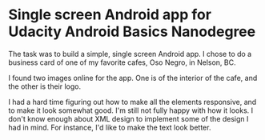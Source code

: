 # Single screen Android app for Udacity Android Basics Nanodegree

The task was to build a simple, single screen Android app.  I chose to do a business card of one of my favorite cafes, Oso Negro, in Nelson, BC.

I found two images online for the app.  One is of the interior of the cafe, and the other is their logo.

I had a hard time figuring out how to make all the elements responsive, and to make it look somewhat good.  I'm still not fully happy with how it looks.  I don't know enough about XML design to implement some of the design I had in mind.  For instance, I'd like to make the text look better.



